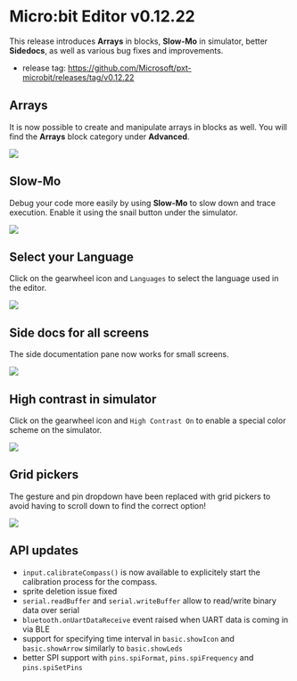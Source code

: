 # Micro:bit Editor v0.12.22

This release introduces **Arrays** in blocks, **Slow-Mo** in simulator, better **Sidedocs**, as well as various bug fixes and improvements.

* release tag: https://github.com/Microsoft/pxt-microbit/releases/tag/v0.12.22

## Arrays

It is now possible to create and manipulate arrays in blocks as well. You will find the **Arrays** block category under **Advanced**.

![](/static/blog/microbit/v0.12.22/arrays.png)

## Slow-Mo

Debug your code more easily by using **Slow-Mo** to slow down and trace execution. Enable it using the snail button under the simulator.

![](/static/blog/microbit/v0.12.22/slow-mo.png)

## Select your Language

Click on the gearwheel icon and `Languages` to select the language used in the editor.

![](/static/blog/microbit/v0.12.22/languages.png)

## Side docs for all screens

The side documentation pane now works for small screens.

![](/static/blog/microbit/v0.12.22/sidedocs.png)

## High contrast in simulator

Click on the gearwheel icon and `High Contrast On` to enable a special color scheme on the simulator.

![](/static/blog/microbit/v0.12.22/highcontrast.png)

## Grid pickers

The gesture and pin dropdown have been replaced with grid pickers to avoid having to scroll down to find the
correct option!

![](/static/blog/microbit/v0.12.22/grid.gif)

## API updates

* `input.calibrateCompass()` is now available to explicitely start the calibration process for the compass.
* sprite deletion issue fixed
* `serial.readBuffer` and `serial.writeBuffer` allow to read/write binary data over serial
* `bluetooth.onUartDataReceive` event raised when UART data is coming in via BLE
* support for specifying time interval in `basic.showIcon` and `basic.showArrow` similarly to `basic.showLeds`
* better SPI support with `pins.spiFormat`, `pins.spiFrequency` and `pins.spiSetPins`
